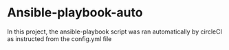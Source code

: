 # Ansible-playbook-auto
In this project, the ansible-playbook script was ran automatically by circleCI as instructed from the config.yml file

